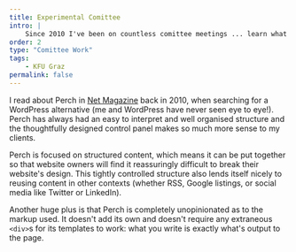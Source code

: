```yaml
---
title: Experimental Comittee
intro: |
    Since 2010 I've been on countless comittee meetings ... learn what came of it.
order: 2
type: "Comittee Work"
tags:
    - KFU Graz
permalink: false
---
```


I read about Perch in [Net Magazine](https://www.creativebloq.com/net-magazine) back in 2010, when searching for a WordPress alternative (me and WordPress have never seen eye to eye!). Perch has always had an easy to interpret and well organised structure and the thoughtfully designed control panel makes so much more sense to my clients.

Perch is focused on structured content, which means it can be put together so that website owners will find it reassuringly difficult to break their website's design. This tightly controlled structure also lends itself nicely to reusing content in other contexts (whether RSS, Google listings, or social media like Twitter or LinkedIn).

Another huge plus is that Perch is completely unopinionated as to the markup used. It doesn't add its own and doesn't require any extraneous `<div>`s for its templates to work: what you write is exactly what's output to the page.
